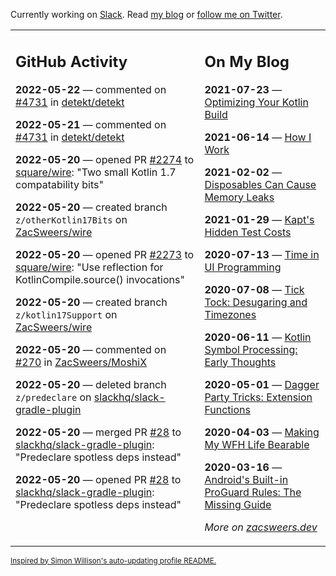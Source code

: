 Currently working on [Slack](https://slack.com/). Read [my blog](https://zacsweers.dev/) or [follow me on Twitter](https://twitter.com/ZacSweers).

<table><tr><td valign="top" width="60%">

## GitHub Activity
<!-- githubActivity starts -->
**2022-05-22** — commented on [#4731](https://github.com/detekt/detekt/issues/4731#issuecomment-1133900734) in [detekt/detekt](https://github.com/detekt/detekt)

**2022-05-21** — commented on [#4731](https://github.com/detekt/detekt/issues/4731#issuecomment-1133791877) in [detekt/detekt](https://github.com/detekt/detekt)

**2022-05-20** — opened PR [#2274](https://github.com/square/wire/pull/2274) to [square/wire](https://github.com/square/wire): "Two small Kotlin 1.7 compatability bits"

**2022-05-20** — created branch `z/otherKotlin17Bits` on [ZacSweers/wire](https://github.com/ZacSweers/wire)

**2022-05-20** — opened PR [#2273](https://github.com/square/wire/pull/2273) to [square/wire](https://github.com/square/wire): "Use reflection for KotlinCompile.source() invocations"

**2022-05-20** — created branch `z/kotlin17Support` on [ZacSweers/wire](https://github.com/ZacSweers/wire)

**2022-05-20** — commented on [#270](https://github.com/ZacSweers/MoshiX/issues/270#issuecomment-1133280524) in [ZacSweers/MoshiX](https://github.com/ZacSweers/MoshiX)

**2022-05-20** — deleted branch `z/predeclare` on [slackhq/slack-gradle-plugin](https://github.com/slackhq/slack-gradle-plugin)

**2022-05-20** — merged PR [#28](https://github.com/slackhq/slack-gradle-plugin/pull/28) to [slackhq/slack-gradle-plugin](https://github.com/slackhq/slack-gradle-plugin): "Predeclare spotless deps instead"

**2022-05-20** — opened PR [#28](https://github.com/slackhq/slack-gradle-plugin/pull/28) to [slackhq/slack-gradle-plugin](https://github.com/slackhq/slack-gradle-plugin): "Predeclare spotless deps instead"
<!-- githubActivity ends -->
</td><td valign="top" width="40%">

## On My Blog
<!-- blog starts -->
**2021-07-23** — [Optimizing Your Kotlin Build](https://www.zacsweers.dev/optimizing-your-kotlin-build/)

**2021-06-14** — [How I Work](https://www.zacsweers.dev/how-i-work/)

**2021-02-02** — [Disposables Can Cause Memory Leaks](https://www.zacsweers.dev/disposables-can-cause-memory-leaks/)

**2021-01-29** — [Kapt's Hidden Test Costs](https://www.zacsweers.dev/kapts-hidden-test-costs/)

**2020-07-13** — [Time in UI Programming](https://www.zacsweers.dev/time-in-ui/)

**2020-07-08** — [Tick Tock: Desugaring and Timezones](https://www.zacsweers.dev/ticktock-desugaring-timezones/)

**2020-06-11** — [Kotlin Symbol Processing: Early Thoughts](https://www.zacsweers.dev/kotlin-symbol-processor-early-thoughts/)

**2020-05-01** — [Dagger Party Tricks: Extension Functions](https://www.zacsweers.dev/dagger-party-tricks-extension-functions/)

**2020-04-03** — [Making My WFH Life Bearable](https://www.zacsweers.dev/making-wfh-life-bearable/)

**2020-03-16** — [Android's Built-in ProGuard Rules: The Missing Guide](https://www.zacsweers.dev/android-proguard-rules/)
<!-- blog ends -->
_More on [zacsweers.dev](https://zacsweers.dev/)_
</td></tr></table>

<sub><a href="https://simonwillison.net/2020/Jul/10/self-updating-profile-readme/">Inspired by Simon Willison's auto-updating profile README.</a></sub>